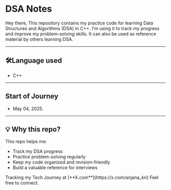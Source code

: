 # DSA Notes
<p>Hey there, This repository contains my practice code for learning Data Structures and Algorithms (DSA) in C++. I'm using it to track my progress and improve my problem-solving skills. It can also be used as reference material by others learning DSA.</p>

----
## 🛠Language used
- C++

---
## Start of Journey
- May 04, 2025.

-----
## 💡 Why this repo?

This repo helps me:
- Track my DSA progress
- Practice problem-solving regularly
- Keep my code organized and revision-friendly
- Build a valuable reference for interviews

<footer>
    Tracking my Tech Journey at [**X.com**](https://x.com/anjana_kri)
    Feel free to connect.
</footer>
